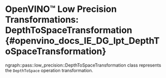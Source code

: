 # OpenVINO™ Low Precision Transformations: DepthToSpaceTransformation {#openvino_docs_IE_DG_lpt_DepthToSpaceTransformation}

ngraph::pass::low_precision::DepthToSpaceTransformation class represents the `DepthToSpace` operation transformation.
